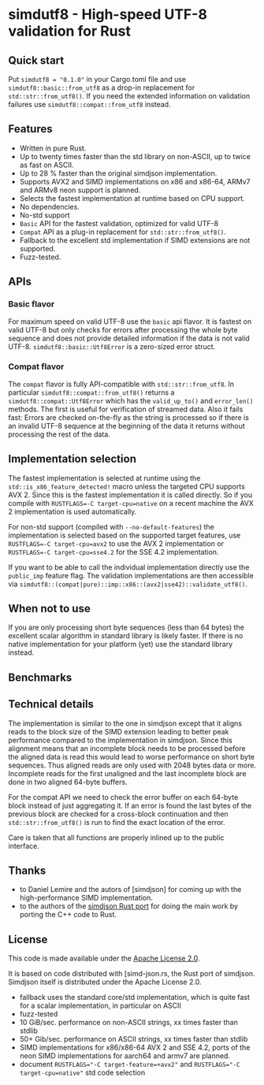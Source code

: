 # simdutf8 - High-speed UTF-8 validation for Rust

## Quick start
Put `simdutf8 = "0.1.0"` in your Cargo.toml file and use `simdutf8::basic::from_utf8` as a drop-in replacement for
`std::str::from_utf8()`. If you need the extended information on validation failures use `simdutf8::compat::from_utf8`
instead.

## Features
* Written in pure Rust.
* Up to twenty times faster than the std library on non-ASCII, up to twice as fast on ASCII.
* Up to 28 % faster than the original simdjson implementation.
* Supports AVX2 and SIMD implementations on x86 and x86-64, ARMv7 and ARMv8 neon support is planned.
* Selects the fastest implementation at runtime based on CPU support.
* No dependencies.
* No-std support
* `Basic` API for the fastest validation, optimized for valid UTF-8
* `Compat` API as a plug-in replacement for `std::str::from_utf8()`.
* Fallback to the excellent std implementation if SIMD extensions are not supported.
* Fuzz-tested.

## APIs

### Basic flavor
For maximum speed on valid UTF-8 use the `basic` api flavor. It is fastest on valid UTF-8 but only checks
for errors after processing the whole byte sequence and does not provide detailed information if the data
is not valid UTF-8. `simdutf8::basic::Utf8Error` is a zero-sized error struct.

### Compat flavor
The `compat` flavor is fully API-compatible with `std::str::from_utf8`. In particular `simdutf8::compat::from_utf8()`
returns a `simdutf8::compat::Utf8Error` which has the `valid_up_to()` and `error_len()` methods. The first is useful
for verification of streamed data. Also it fails fast: Errors are checked on-the-fly as the string is processed so
if there is an invalid UTF-8 sequence at the beginning of the data it returns without processing the rest of the data.

## Implementation selection
The fastest implementation is selected at runtime using the `std::is_x86_feature_detected!` macro unless the targeted
CPU supports AVX 2. Since this is the fastest implementation it is called directly. So if you compile with
`RUSTFLAGS=-C target-cpu=native` on a recent machine the AVX 2 implementation is used automatically.

For non-std support (compiled with `--no-default-features`) the implementation is selected based on the supported
target features, use `RUSTFLAGS=-C target-cpu=avx2` to use the AVX 2 implementation or `RUSTFLAGS=-C target-cpu=sse4.2`
for the SSE 4.2 implementation.

If you want to be able to call the individual implementation directly use the `public_imp` feature flag. The validation
implementations are then accessible via `simdutf8::(compat|pure)::imp::x86::(avx2|sse42)::validate_utf8()`.

## When not to use
If you are only processing short byte sequences (less than 64 bytes) the excellent scalar algorithm in standard
library is likely faster. If there is no native implementation for your platform (yet) use the standard library
instead.

## Benchmarks

## Technical details
The implementation is similar to the one in simdjson except that it aligns reads to the block size of the
SIMD extension leading to better peak performance compared to the implementation in simdjson. Since this alignment
means that an incomplete block needs to be processed before the aligned data is read this would lead to worse
performance on short byte sequences. Thus aligned reads are only used with 2048 bytes data or more. Incomplete
reads for the first unaligned and the last incomplete block are done in two aligned 64-byte buffers.

For the compat API we need to check the error buffer on each 64-byte block instead of just aggregating it. If an
error is found the last bytes of the previous block are checked for a cross-block continuation and then
`std::str::from_utf8()` is run to find the exact location of the error.

Care is taken that all functions are properly inlined up to the public interface.

## Thanks
* to Daniel Lemire and the autors of [simdjson] for coming up with the high-performance SIMD implementation.
* to the authors of the [simdjson Rust port]() for doing the main work by porting the C++ code to Rust.


## License
This code is made available under the [Apache License 2.0](https://www.apache.org/licenses/LICENSE-2.0.html).

It is based on code distributed with [simd-json.rs, the Rust port of simdjson. Simdjson itself is distributed under
the Apache License 2.0.

* fallback uses the standard core/std implementation, which is quite fast for a scalar implementation, in particular on ASCII
* fuzz-tested
* 10 GiB/sec. performance on non-ASCII strings, xx times faster than stdlib
* 50+ Gib/sec. performance on ASCII strings, xx times faster than stdlib
* SIMD implementations for x86/x86-64 AVX 2 and SSE 4.2, ports of the neon SIMD implementations for aarch64
  and armv7 are planned.
* document `RUSTFLAGS="-C target-feature=+avx2"` and `RUSTFLAGS="-C target-cpu=native"` std code selection